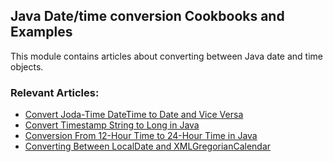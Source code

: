 ## Java Date/time conversion Cookbooks and Examples

This module contains articles about converting between Java date and time objects.

### Relevant Articles: 
- [Convert Joda-Time DateTime to Date and Vice Versa](https://www.baeldung.com/java-convert-joda-time-datetime-to-date)
- [Convert Timestamp String to Long in Java](https://www.baeldung.com/java-convert-timestamp-string-long)
- [Conversion From 12-Hour Time to 24-Hour Time in Java](https://www.baeldung.com/java-convert-time-format)
- [Converting Between LocalDate and XMLGregorianCalendar](https://www.baeldung.com/java-localdate-to-xmlgregoriancalendar)

